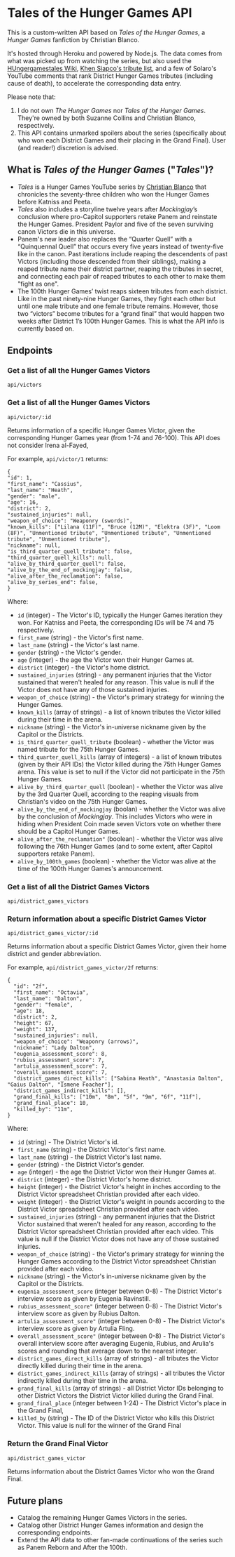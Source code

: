# Tales of the Hunger Games API

This is a custom-written API based on *Tales of the Hunger Games*, a *Hunger Games* fanfiction by Christian Blanco.

It's hosted through Heroku and powered by Node.js. The data comes from what was picked up from watching the series, but also used the [HUngergamestales Wiki](https://hungergamestales.fandom.com/wiki/HUngergamestales_Wiki), [Khen Siapco's tribute list](m/spreadsheets/d/1A4_ryLpuz5rJIEfPzbYad3QqHS_GuGY06Aoz2YskBYo/edit#gid=0), and a few of Solaro's YouTube comments that rank District Hunger Games tributes (including cause of death), to accelerate the corresponding data entry. 

Please note that:
1. I do not own *The Hunger Games* nor *Tales of the Hunger Games*. They're owned by both Suzanne Collins and Christian Blanco, respectively.
2. This API contains unmarked spoilers about the series (specifically about who won each District Games and their placing in the Grand Final). User (and reader!) discretion is advised.


## What is *Tales of the Hunger Games* ("*Tales*")?

* *Tales* is a Hunger Games YouTube series by [Christian Blanco](https://www.youtube.com/channel/UCAkhWuczWzB3t7h8Xo5_S9g) that chronicles the seventy-three children who won the Hunger Games before Katniss and Peeta.
* *Tales* also includes a storyline twelve years after *Mockingjay*’s conclusion where pro-Capitol supporters retake Panem and reinstate the Hunger Games. President Paylor and five of the seven surviving canon Victors die in this universe. 
* Panem's new leader also replaces the “Quarter Quell” with a “Quinquennal Quell” that occurs every five years instead of twenty-five like in the canon. Past iterations include reaping the descendents of past Victors (including those descended from their siblings), making a reaped tribute name their district partner, reaping the tributes in secret, and connecting each pair of reaped tributes to each other to make them "fight as one". 
* The 100th Hunger Games’ twist reaps sixteen tributes from each district. Like in the past ninety-nine Hunger Games, they fight each other but until one male tribute and one female tribute remains. However, those two “victors” become tributes for a “grand final” that would happen two weeks after District 1’s 100th Hunger Games. This is what the API info is currently based on. 

## Endpoints

### Get a list of all the Hunger Games Victors

`api/victors`

### Get a list of all the Hunger Games Victors

`api/victor/:id`

Returns information of a specific Hunger Games Victor, given the corresponding Hunger Games year (from 1-74 and 76-100). This API does not consider Irena al-Fayed, 

For example, `api/victor/1` returns:

```
{
"id": 1,
"first_name": "Cassius",
"last_name": "Heath",
"gender": "male",
"age": 16,
"district": 2,
"sustained_injuries": null,
"weapon_of_choice": "Weaponry (swords)",
"known_kills": ["Lilana (11F)", "Bruce (12M)", "Elektra (3F)", "Loom (8F)", "Unmentioned tribute", "Unmentioned tribute", "Unmentioned tribute", "Unmentioned tribute"],
"nickname": null,
"is_third_quarter_quell_tribute": false,
"third_quarter_quell_kills": null,
"alive_by_third_quarter_quell": false,
"alive_by_the_end_of_mockingjay": false,
"alive_after_the_reclamation": false,
"alive_by_series_end": false,
}
```

Where:
* `id` (integer) - The Victor's ID, typically the Hunger Games iteration they won. For Katniss and Peeta, the corresponding IDs will be 74 and 75 respectively.
* `first_name` (string) - the Victor's first name.
* `last_name` (string) - the Victor's last name.
* `gender` (string) - the Victor's gender.
* `age` (integer) - the age the Victor won their Hunger Games at.
* `district` (integer) - the Victor's home district.
* `sustained_injuries` (string) - any permanent injuries that the Victor sustained that weren't healed for any reason. This value is null if the Victor does not have any of those sustained injuries. 
* `weapon_of_choice` (string) - the Victor's primary strategy for winning the Hunger Games.
* `known_kills` (array of strings) - a list of known tributes the Victor killed during their time in the arena. 
* `nickname` (string) - the Victor's in-universe nickname given by the Capitol or the Districts.
* `is_third_quarter_quell_tribute` (boolean) - whether the Victor was named tribute for the 75th Hunger Games.
* `third_quarter_quell_kills` (array of integers) - a list of known tributes (given by their API IDs) the Victor killed during the 75th Hunger Games arena. This value is set to null if the Victor did not participate in the 75th Hunger Games. 
* `alive_by_third_quarter_quell` (boolean) - whether the Victor was alive by the 3rd Quarter Quell, according to the reaping visuals from Christian's video on the 75th Hunger Games. 
* `alive_by_the_end_of_mockingjay` (boolan) - whether the Victor was alive by the conclusion of *Mockingjay*. This includes Victors who were in hiding when President Coin made seven Victors vote on whether there should be a Capitol Hunger Games. 
* `alive_after_the_reclamation"` (boolean) - whether the Victor was alive following the 76th Hunger Games (and to some extent, after Capitol supporters retake Panem). 
* `alive_by_100th_games` (boolean) - whether the Victor was alive at the time of the 100th Hunger Games's announcement.

### Get a list of all the District Games Victors

`api/district_games_victors`

### Return information about a specific District Games Victor

`api/district_games_victor/:id`

Returns information about a specific District Games Victor, given their home district and gender abbreviation.

For example, `api/district_games_victor/2f` returns:

```
{
  "id": "2f",
  "first_name": "Octavia",
  "last_name": "Dalton",
  "gender": "female",
  "age": 18,
  "district": 2,
  "height": 67,
  "weight": 137,
  "sustained_injuries": null,
  "weapon_of_choice": "Weaponry (arrows)",
  "nickname": "Lady Dalton",
  "eugenia_assessment_score": 8,
  "rubius_assessment_score": 7,
  "artulia_assessment_score": 7,
  "overall_assessment_score": 7,
  "district_games_direct_kills": ["Sabina Heath", "Anastasia Dalton", "Gaius Dalton", "Ismene Foacher"],
  "district_games_indirect_kills": [],
  "grand_final_kills": ["10m", "8m", "5f", "9m", "6f", "11f"],  
  "grand_final_place": 10,
  "killed_by": "11m",
}
```

Where:
* `id` (string) - The District Victor's id.
* `first_name` (string) - the District Victor's first name.
* `last_name` (string) - the District Victor's last name.
* `gender` (string) - the District Victor's gender.
* `age` (integer) - the age the District Victor won their Hunger Games at.
* `district` (integer) - the District Victor's home district.
* `height` (integer) - the District Victor's height in inches according to the District Victor spreadsheet Christian provided after each video.
* `weight` (integer) - the District Victor's weight in pounds according to the District Victor spreadsheet Christian provided after each video.
* `sustained_injuries` (string) - any permanent injuries that the District Victor sustained that weren't healed for any reason, according to the District Victor spreadsheet Christian provided after each video. This value is null if the District Victor does not have any of those sustained injuries. 
* `weapon_of_choice` (string) - the Victor's primary strategy for winning the Hunger Games according to the District Victor spreadsheet Christian provided after each video.
* `nickname` (string) - the Victor's in-universe nickname given by the Capitol or the Districts.
* `eugenia_assessment_score` (integer between 0-8) - The District Victor's interview score as given by Eugenia Ravinstill.
* `rubius_assessment_score"` (integer between 0-8) - The District Victor's interview score as given by Rubius Dalton.
* `artulia_assessment_score"` (integer between 0-8) - The District Victor's interview score as given by Artulia Fling.
* `overall_assessment_score"` (integer between 0-8) - The District Victor's overall interview score after averaging Eugenia, Rubius, and Arulia's scores and rounding that average down to the nearest integer.
* `district_games_direct_kills` (array of strings) - all tributes the Victor directly killed during their time in the arena.
* `district_games_indirect_kills` (array of strings) - all tributes the Victor indirectly killed during their time in the arena. 
* `grand_final_kills` (array of strings) - all District Victor IDs belonging to other District Victors the District Victor killed during the Grand Final. 
*  `grand_final_place` (integer between 1-24) - The District Victor's place in the Grand Final,
*  `killed_by` (string) - The ID of the District Victor who kills this District Victor. This value is null for the winner of the Grand Final

### Return the Grand Final Victor 

`api/district_games_victor`

Returns information about the District Games Victor who won the Grand Final. 

## Future plans

* Catalog the remaining Hunger Games Victors in the series.
* Catalog other District Hunger Games information and design the corresponding endpoints.
* Extend the API data to other fan-made continuations of the series such as Panem Reborn and After the 100th.
